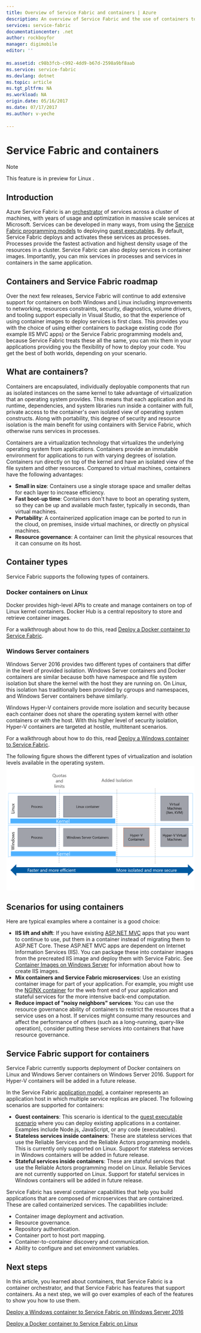 ```yaml
---
title: Overview of Service Fabric and containers | Azure
description: An overview of Service Fabric and the use of containers to deploy microservice applications. This article provides an overview of how containers can be used and the available capabilities in Service Fabric.
services: service-fabric
documentationcenter: .net
author: rockboyfor
manager: digimobile
editor: ''

ms.assetid: c98b3fcb-c992-4dd9-b67d-2598a9bf8aab
ms.service: service-fabric
ms.devlang: dotnet
ms.topic: article
ms.tgt_pltfrm: NA
ms.workload: NA
origin.date: 05/16/2017
ms.date: 07/17/2017
ms.author: v-yeche

---
```


# Service Fabric and containers
> [!NOTE]
> This feature is in preview for Linux . 
>   

## Introduction
Azure Service Fabric is an [orchestrator](service-fabric-cluster-resource-manager-introduction.md) of services across a cluster of machines, with years of usage and optimization in massive scale services at Microsoft. Services can be developed in many ways, from using the [Service Fabric programming models](service-fabric-choose-framework.md) to deploying [guest executables](service-fabric-deploy-existing-app.md). By default, Service Fabric deploys and activates these services as processes. Processes provide the fastest activation and highest density usage of the resources in a cluster. Service Fabric can also deploy services in container images. Importantly, you can mix services in processes and services in containers in the same application. 

## Containers and Service Fabric roadmap
Over the next few releases, Service Fabric will continue to add extensive support for containers on both Windows and Linux including improvements to 
networking, resources constraints, security, diagnostics, volume drivers, and tooling support especially in Visual Studio, so that the experience of using container images
to deploy services is first class. This provides you with the choice of using either containers to package existing code (for example IIS MVC apps) or the Service Fabric programming models and, because
Service Fabric treats these all the same, you can mix them in your applications providing you the flexibility of how to deploy your code. You get the best of both worlds, depending on your scenario.

## What are containers?
Containers are encapsulated, individually deployable components that run as isolated instances on the same kernel to take advantage of virtualization that an operating system provides. This means that each application and its runtime, dependencies, and system libraries run inside a container with full, private access to the container's own isolated view of operating system constructs. Along with portability, this degree of security and resource isolation is the main benefit for using containers with Service Fabric, which otherwise runs services in processes.

Containers are a virtualization technology that virtualizes the underlying operating system from applications. Containers provide an immutable environment for applications to run with varying degrees of isolation. Containers run directly on top of the kernel and have an isolated view of the file system and other resources. Compared to virtual machines, containers have the following advantages:

* **Small in size**: Containers use a single storage space and smaller deltas for each layer to increase efficiency.
* **Fast boot-up time**: Containers don't have to boot an operating system, so they can be up and available much faster, typically in seconds, than virtual machines.
* **Portability**: A containerized application image can be ported to run in the cloud, on premises, inside virtual machines, or directly on physical machines.
* **Resource governance**: A container can limit the physical resources that it can consume on its host.

## Container types
Service Fabric supports the following types of containers.

### Docker containers on Linux
Docker provides high-level APIs to create and manage containers on top of Linux kernel containers. Docker Hub is a central repository to store and retrieve container images.

For a walkthrough about how to do this, read [Deploy a Docker container to Service Fabric](service-fabric-deploy-container-linux.md).

### Windows Server containers
Windows Server 2016 provides two different types of containers that differ in the level of provided isolation. Windows Server containers and Docker containers are similar because both have namespace and file system isolation but share the kernel with the host they are running on. On Linux, this isolation has traditionally been provided by cgroups and namespaces, and Windows Server containers behave similarly.

Windows Hyper-V containers provide more isolation and security because each container does not share the operating system kernel with other containers or with the host. With this higher level of security isolation, Hyper-V containers are targeted at hostile, multitenant scenarios.

For a walkthrough about how to do this, read [Deploy a Windows container to Service Fabric](service-fabric-deploy-container.md).

The following figure shows the different types of virtualization and isolation levels available in the operating system.
![Service Fabric platform][Image1]

## Scenarios for using containers
Here are typical examples where a container is a good choice:

* **IIS lift and shift**: If you have existing [ASP.NET MVC](https://www.asp.net/mvc) apps that you want to continue to use, put them in a container instead of migrating them to ASP.NET Core. These ASP.NET MVC apps are dependent on Internet Information Services (IIS). You can package these into container images from the precreated IIS image and deploy them with Service Fabric. See [Container Images on Windows Server](https://msdn.microsoft.com/virtualization/windowscontainers/quick_start/quick_start_images) for information about how to create IIS images.
* **Mix containers and Service Fabric microservices**: Use an existing container image for part of your application. For example, you might use the [NGINX container](https://hub.docker.com/_/nginx/) for the web front end of your application and stateful services for the more intensive back-end computation.
* **Reduce impact of "noisy neighbors" services**: You can use the resource governance ability of containers to restrict the resources that a service uses on a host. If services might consume many resources and affect the performance of others (such as a long-running, query-like operation), consider putting these services into containers that have resource governance.

## Service Fabric support for containers
Service Fabric currently supports deployment of Docker containers on Linux and Windows Server containers on Windows Server 2016. Support for Hyper-V containers will be added in a future release.

In the Service Fabric [application model](service-fabric-application-model.md), a container represents an application host in which multiple service replicas are placed. The following scenarios are supported for containers:

* **Guest containers**: This scenario is identical to the [guest executable scenario](service-fabric-deploy-existing-app.md) where you can deploy existing applications in a container. Examples include Node.js, JavaScript, or any code (executables).
* **Stateless services inside containers**: These are stateless services that use the Reliable Services and the Reliable Actors programming models. This is currently only supported on Linux. Support for stateless services in Windows containers will be added in future release.
* **Stateful services inside containers**: These are stateful services that use the Reliable Actors programming model on Linux. Reliable Services are not currently supported on Linux.  Support for stateful services in Windows containers will be added in future release.

Service Fabric has several container capabilities that help you build applications that are composed of microservices that are containerized. These are called containerized services. The capabilities include:

* Container image deployment and activation.
* Resource governance.
* Repository authentication.
* Container port to host port mapping.
* Container-to-container discovery and communication.
* Ability to configure and set environment variables.

## Next steps
In this article, you learned about containers, that Service Fabric is a container orchestrator, and that Service Fabric has features that support containers. As a next step, we will go over examples of each of the features to show you how to use them.

[Deploy a Windows container to Service Fabric on Windows Server 2016](service-fabric-deploy-container.md)

[Deploy a Docker container to Service Fabric on Linux](service-fabric-deploy-container-linux.md)

[Image1]: media/service-fabric-containers/Service-Fabric-Types-of-Isolation.png